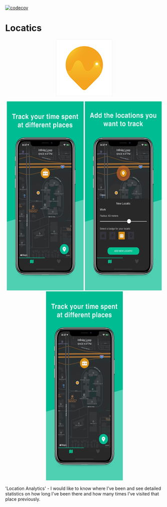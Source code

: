 [![codecov](https://codecov.io/gh/LukeSmith16/Locatics/branch/onboarding-feature/graph/badge.svg)](https://codecov.io/gh/LukeSmith16/Locatics)

# Locatics
<p align="center">
  <img src="https://github.com/LukeSmith16/Locatics/blob/pre-release/Icon-60%403x.png">
</p>

<p align="center">
  <img src="https://github.com/LukeSmith16/Locatics/blob/pre-release/xs-03.png" width="245" height="600">
  <img src="https://github.com/LukeSmith16/Locatics/blob/pre-release/1.png" width="245" height="600">
  <img src="https://github.com/LukeSmith16/Locatics/blob/pre-release/xs-03-iOS-1242x2688.png" width="245" height="600">
</p>

'Location Analytics' - I would like to know where I’ve been and see detailed statistics on how long I’ve been there and how many times I’ve visited that place previously. 
